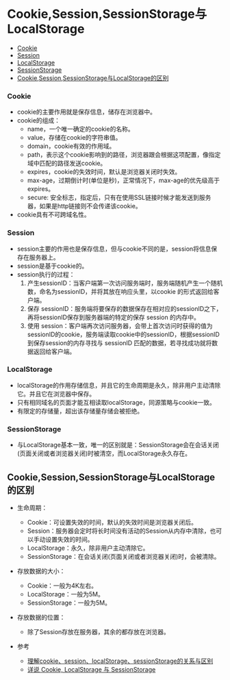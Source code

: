 # Cookie,Session,SessionStorage与LocalStorage
- [Cookie](#Cookie)
- [Session](#Session)
- [LocalStorage](#LocalStorage)
- [SessionStorage](#SessionStorage)
- [Cookie,Session,SessionStorage与LocalStorage的区别](#Cookie,Session,SessionStorage与LocalStorage的区别)

### Cookie
- cookie的主要作用就是保存信息，储存在浏览器中。
- cookie的组成：
   - name，一个唯一确定的cookie的名称。
   - value，存储在cookie的字符串值。
   - domain，cookie有效的作用域。
   - path，表示这个cookie影响到的路径，浏览器跟会根据这项配置，像指定域中匹配的路径发送cookie。
   - expires，cookie的失效时间，默认是浏览器关闭时失效。
   - max-age，过期倒计时(单位是秒)，正常情况下，max-age的优先级高于expires。
   - secure: 安全标志，指定后，只有在使用SSL链接时候才能发送到服务器，如果是http链接则不会传递该cookie。
- cookie具有不可跨域名性。

### Session
- session主要的作用也是保存信息，但与cookie不同的是，session将信息保存在服务器上。
- session是基于cookie的。
- session执行的过程：
   1. 产生sessionID：当客户端第一次访问服务端时，服务端随机产生一个随机数，命名为sessionID，并将其放在响应头里，以cookie
   的形式返回给客户端。
   2. 保存 sessionID：服务端将要保存的数据保存在相对应的sessionID之下，再将sessionID保存到服务器端的特定的保存 session 的内存中。
   3. 使用 session：客户端再次访问服务器，会带上首次访问时获得的值为sessionID的cookie，服务端读取cookie中的sessionID，根据sessionID到保存session的内存寻找与 sessionID 匹配的数据，若寻找成功就将数据返回给客户端。

### LocalStorage
- localStorage的作用存储信息，并且它的生命周期是永久，除非用户主动清除它。并且它在浏览器中保存。
- 只有相同域名的页面才能互相读取localStorage，同源策略与cookie一致。
- 有限定的存储量，超出该存储量存储会被拒绝。

### SessionStorage
- 与LocalStorage基本一致，唯一的区别就是：SessionStorage会在会话关闭(页面关闭或者浏览器关闭)时被清空，而LocalStorage永久存在。

## Cookie,Session,SessionStorage与LocalStorage的区别

- 生命周期：
   - Cookie：可设置失效的时间，默认的失效时间是浏览器关闭后。
   - Session：服务器会定时将长时间没有活动的Session从内存中清除，也可以手动设置失效的时间。
   - LocalStorage：永久，除非用户主动清除它。
   - SessionStorage：在会话关闭(页面关闭或者浏览器关闭)时，会被清除。
- 存放数据的大小：
   - Cookie：一般为4K左右。
   - LocalStorage：一般为5M。
   - SessionStorage：一般为5M。
- 存放数据的位置：
   - 除了Session存放在服务器，其余的都存放在浏览器。



-  参考
   - [理解cookie、session、localStorage、sessionStorage的关系与区别](https://juejin.im/post/5daedc74518825374b6a17d4)
   - [详说 Cookie, LocalStorage 与 SessionStorage](https://segmentfault.com/a/1190000002723469)
   
